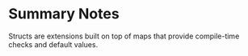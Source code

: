 # Summary Notes

Structs are extensions built on top of maps that provide compile-time checks and default values.

